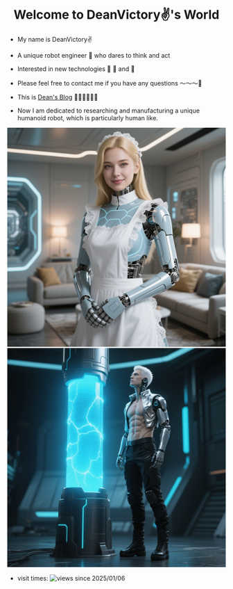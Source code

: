 <h1 align="center">  Welcome to DeanVictory✌️'s World </h1>


* My name is DeanVictory✌️
* A unique robot engineer 🤔 who dares to think and act
* Interested in new technologies 💪 🏃 and 📖

* Please feel free to contact me if you have any questions ～～～🤪
  

* This is  [Dean's Blog](https://blog.csdn.net/DeanVictory) 🎊🎊🎊🎊🎊🎊

* Now I am dedicated to researching and manufacturing a unique humanoid robot, which is particularly human like.

![woman](image/1.jpg)
![man](image/2.jpg)

 - visit times: ![views since 2025/01/06](https://komarev.com/ghpvc/?username=DeanVictory&color=5865f2)
